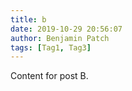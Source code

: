 ```yaml
---
title: b
date: 2019-10-29 20:56:07
author: Benjamin Patch
tags: [Tag1, Tag3]
---
```



Content for post B.
